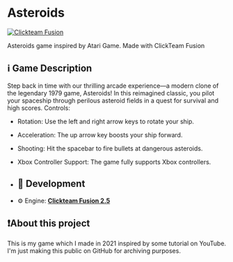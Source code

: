 # Asteroids
[![Clickteam Fusion](https://img.shields.io/badge/Clickteam%20Fusion-2.5-blue?logo=cplusplus)](https://github.com/topics/clickteam-fusion)

Asteroids game inspired by Atari Game. Made with ClickTeam Fusion

## ℹ️ Game Description
Step back in time with our thrilling arcade experience—a modern clone of the legendary 1979 game, Asteroids! In this reimagined classic, you pilot your spaceship through perilous asteroid fields in a quest for survival and high scores.
Controls:
- Rotation: Use the left and right arrow keys to rotate your ship.
- Acceleration: The up arrow key boosts your ship forward.
- Shooting: Hit the spacebar to fire bullets at dangerous asteroids.
- Xbox Controller Support: The game fully supports Xbox controllers.

- ## 🚀 Development
- ⚙️ Engine: [**Clickteam Fusion 2.5**](https://www.clickteam.com/clickteam-fusion-2-5)

## ❗About this project
This is my game which I made in 2021 inspired by some tutorial on YouTube. I'm just making this public on GitHub for archiving purposes.

